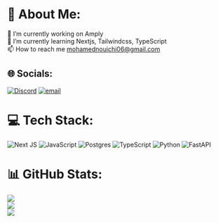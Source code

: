 # 💫 About Me:
🔭 I’m currently working on Amply<br>🌱 I’m currently learning Nextjs, Tailwindcss, TypeScript<br>📫 How to reach me mohamednouichi06@gmail.com


## 🌐 Socials:
[![Discord](https://img.shields.io/badge/Discord-%237289DA.svg?logo=discord&logoColor=white)](https://discord.gg/simohypers) [![email](https://img.shields.io/badge/Email-D14836?logo=gmail&logoColor=white)](mailto:mohamednouichi06@gmail.com) 

# 💻 Tech Stack:
![Next JS](https://img.shields.io/badge/Next-black?style=for-the-badge&logo=next.js&logoColor=white) ![JavaScript](https://img.shields.io/badge/javascript-%23323330.svg?style=for-the-badge&logo=javascript&logoColor=%23F7DF1E) ![Postgres](https://img.shields.io/badge/postgres-%23316192.svg?style=for-the-badge&logo=postgresql&logoColor=white) ![TypeScript](https://img.shields.io/badge/typescript-%23007ACC.svg?style=for-the-badge&logo=typescript&logoColor=white) ![Python](https://img.shields.io/badge/python-3670A0?style=for-the-badge&logo=python&logoColor=ffdd54) ![FastAPI](https://img.shields.io/badge/FastAPI-005571?style=for-the-badge&logo=fastapi)
# 📊 GitHub Stats:
![](https://github-readme-stats.vercel.app/api?username=SimoHypers&theme=dark&hide_border=true&include_all_commits=true&count_private=false)<br/>
![](https://nirzak-streak-stats.vercel.app/?user=SimoHypers&theme=dark&hide_border=true)<br/>
![](https://github-readme-stats.vercel.app/api/top-langs/?username=SimoHypers&theme=dark&hide_border=true&include_all_commits=true&count_private=false&layout=compact)

<!-- Proudly created with GPRM ( https://gprm.itsvg.in ) -->
